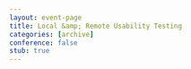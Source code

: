 ```yaml
---
layout: event-page
title: Local &amp; Remote Usability Testing
categories: [archive]
conference: false
stub: true
---
```




